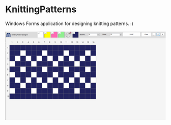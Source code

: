 # KnittingPatterns

Windows Forms application for designing knitting patterns. :) 
<br></br>
![screenshot](https://github.com/mariahhau/KnittingPatterns/blob/master/assets/Screenshot.png)
